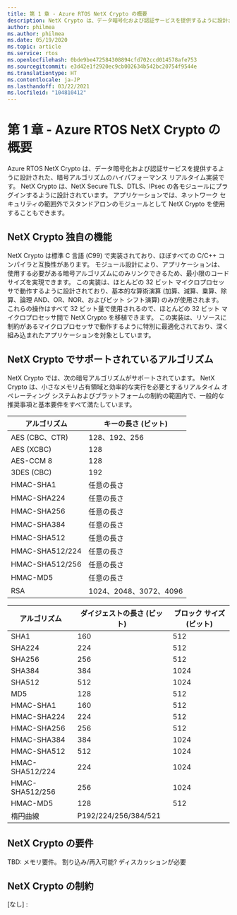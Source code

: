 ```yaml
---
title: 第 1 章 - Azure RTOS NetX Crypto の概要
description: NetX Crypto は、データ暗号化および認証サービスを提供するように設計された、暗号アルゴリズムのハイパフォーマンス リアルタイム実装です。
author: philmea
ms.author: philmea
ms.date: 05/19/2020
ms.topic: article
ms.service: rtos
ms.openlocfilehash: 0bde9be472584308894cfd702ccd014578afe753
ms.sourcegitcommit: e3d42e1f2920ec9cb002634b542bc20754f9544e
ms.translationtype: HT
ms.contentlocale: ja-JP
ms.lasthandoff: 03/22/2021
ms.locfileid: "104810412"
---
```

# <a name="chapter-1---introduction-to-azure-rtos-netx-crypto"></a>第 1 章 - Azure RTOS NetX Crypto の概要

Azure RTOS NetX Crypto は、データ暗号化および認証サービスを提供するように設計された、暗号アルゴリズムのハイパフォーマンス リアルタイム実装です。 NetX Crypto は、NetX Secure TLS、DTLS、IPsec の各モジュールにプラグインするように設計されています。 アプリケーションでは、ネットワーク セキュリティの範囲外でスタンドアロンのモジュールとして NetX Crypto を使用することもできます。

## <a name="netx-crypto-unique-features"></a>NetX Crypto 独自の機能

NetX Crypto は標準 C 言語 (C99) で実装されており、ほぼすべての C/C++ コンパイラと互換性があります。 モジュール設計により、アプリケーションは、使用する必要がある暗号アルゴリズムにのみリンクできるため、最小限のコード サイズを実現できます。 この実装は、ほとんどの 32 ビット マイクロプロセッサで動作するように設計されており、基本的な算術演算 (加算、減算、乗算、除算、論理 AND、OR、NOR、およびビット シフト演算) のみが使用されます。 これらの操作はすべて 32 ビット量で使用されるので、ほとんどの 32 ビット マイクロプロセッサ間で NetX Crypto を移植できます。 この実装は、リソースに制約があるマイクロプロセッサで動作するように特別に最適化されており、深く組み込まれたアプリケーションを対象としています。

## <a name="algorithms-supported-by-netx-crypto"></a>NetX Crypto でサポートされているアルゴリズム

NetX Crypto では、次の暗号アルゴリズムがサポートされています。 NetX Crypto は、小さなメモリ占有領域と効率的な実行を必要とするリアルタイム オペレーティング システムおよびプラットフォームの制約の範囲内で、一般的な推奨事項と基本要件をすべて満たしています。

| アルゴリズム       | キーの長さ (ビット)      |
| --------------- | ---------------------- |
| AES (CBC、CTR)   | 128、192、256          |
| AES (XCBC)       | 128                    |
| AES-CCM 8       | 128                    |
| 3DES (CBC)       | 192                    |
| HMAC-SHA1       | 任意の長さ             |
| HMAC-SHA224     | 任意の長さ             |
| HMAC-SHA256     | 任意の長さ             |
| HMAC-SHA384     | 任意の長さ             |
| HMAC-SHA512     | 任意の長さ             |
| HMAC-SHA512/224 | 任意の長さ             |
| HMAC-SHA512/256 | 任意の長さ             |
| HMAC-MD5        | 任意の長さ             |
| RSA             | 1024、2048、3072、4096 |

| アルゴリズム       | ダイジェストの長さ (ビット) | ブロック サイズ (ビット) |
| --------------- | -------------------- | ----------------- |
| SHA1            | 160                  | 512               |
| SHA224          | 224                  | 512               |
| SHA256          | 256                  | 512               |
| SHA384          | 384                  | 1024              |
| SHA512          | 512                  | 1024              |
| MD5             | 128                  | 512               |
| HMAC-SHA1       | 160                  | 512               |
| HMAC-SHA224     | 224                  | 512               |
| HMAC-SHA256     | 256                  | 512               |
| HMAC-SHA384     | 384                  | 1024              |
| HMAC-SHA512     | 512                  | 1024              |
| HMAC-SHA512/224 | 224                  | 1024              |
| HMAC-SHA512/256 | 256                  | 1024              |
| HMAC-MD5        | 128                  | 512               |
| 楕円曲線  | P192/224/256/384/521 |                   |

## <a name="netx-crypto-requirements"></a>NetX Crypto の要件

TBD: メモリ要件。 割り込み/再入可能? ディスカッションが必要

## <a name="netx-crypto-constraints"></a>NetX Crypto の制約

[なし] :
